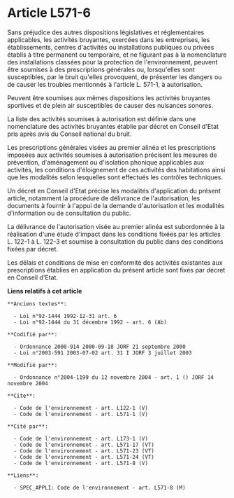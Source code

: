 # Article L571-6

Sans préjudice des autres dispositions législatives et réglementaires applicables, les activités bruyantes, exercées dans les
entreprises, les établissements, centres d'activités ou installations publiques ou privées établis à titre permanent ou
temporaire, et ne figurant pas à la nomenclature des installations classées pour la protection de l'environnement, peuvent
être soumises à des prescriptions générales ou, lorsqu'elles sont susceptibles, par le bruit qu'elles provoquent, de
présenter les dangers ou de causer les troubles mentionnés à l'article L. 571-1, à autorisation. 

Peuvent être soumises aux mêmes dispositions les activités bruyantes sportives et de plein air susceptibles de causer des
nuisances sonores. 

La liste des activités soumises à autorisation est définie dans une nomenclature des activités bruyantes établie par décret
en Conseil d'Etat pris après avis du Conseil national du bruit. 

Les prescriptions générales visées au premier alinéa et les prescriptions imposées aux activités soumises à autorisation
précisent les mesures de prévention, d'aménagement ou d'isolation phonique applicables aux activités, les conditions
d'éloignement de ces activités des habitations ainsi que les modalités selon lesquelles sont effectués les contrôles
techniques. 

Un décret en Conseil d'Etat précise les modalités d'application du présent article, notamment la procédure de délivrance de
l'autorisation, les documents à fournir à l'appui de la demande d'autorisation et les modalités d'information ou de
consultation du public. 

La délivrance de l'autorisation visée au premier alinéa est subordonnée à la réalisation d'une étude d'impact dans les
conditions fixées par les articles L. 122-1 à L. 122-3 et soumise à consultation du public dans des conditions fixées par
décret. 

Les délais et conditions de mise en conformité des activités existantes aux prescriptions établies en application du présent
article sont fixés par décret en Conseil d'Etat.

**Liens relatifs à cet article**

	**Anciens textes**:

	  - Loi n°92-1444 1992-12-31 art. 6
	  - Loi n°92-1444 du 31 décembre 1992 - art. 6 (Ab)

	**Codifié par**:

	  - Ordonnance 2000-914 2000-09-18 JORF 21 septembre 2000
	  - Loi n°2003-591 2003-07-02 art. 31 I JORF 3 juillet 2003

	**Modifié par**:

	  - Ordonnance n°2004-1199 du 12 novembre 2004 - art. 1 () JORF 14 novembre 2004

	**Cite**:

	  - Code de l'environnement - art. L122-1 (V)
	  - Code de l'environnement - art. L571-1 (V)

	**Cité par**:

	  - Code de l'environnement - art. L173-1 (V)
	  - Code de l'environnement - art. L571-17 (VT)
	  - Code de l'environnement - art. L571-23 (VT)
	  - Code de l'environnement - art. L571-24 (VT)
	  - Code de l'environnement - art. L571-8 (V)

	**Liens**:

	  - SPEC_APPLI: Code de l'environnement - art. L571-8 (M)
